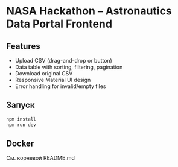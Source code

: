 # NASA Hackathon – Astronautics Data Portal Frontend

## Features
- Upload CSV (drag-and-drop or button)
- Data table with sorting, filtering, pagination
- Download original CSV
- Responsive Material UI design
- Error handling for invalid/empty files

## Запуск

```bash
npm install
npm run dev
```

## Docker
См. корневой README.md
